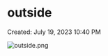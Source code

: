 # outside

Created: July 19, 2023 10:40 PM

![outside.png](outside%2085bfb059e4ea429998172af2eb2aeea7/outside.png)